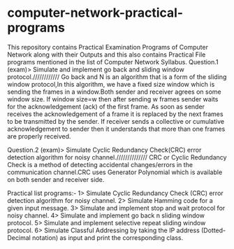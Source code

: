 # computer-network-practical-programs
This repository contains Practical Examination Programs of Computer Network  along with their Outputs and this also contains Practical File programs mentioned in the list of Computer Network  Syllabus.
Question.1 (exam)> Simulate and implement go back and sliding window protocol.//////////// Go back and N is an algorithm that is a form of the sliding window protocol,In this algorithm, we have a fixed size window which is sending the frames in a window.Both sender and receiver agrees on some window size. If window size=w then after sending w frames sender waits for the acknowledgement (ack) of the first frame. As soon as sender receives the acknowledgement of a frame it is replaced by the next frames to be transmitted by the sender. If receiver sends a collective or cumulative acknowledgement to sender then it understands that more than one frames are properly received.

Question.2 (exam)> Simulate Cyclic Redundancy Check(CRC) error detection algorithm for noisy channel.////////////// CRC or Cyclic Redundancy Check is a method of detecting accidental changes/errors in the communication channel.CRC uses Generator Polynomial which is available on both sender and receiver side. 

Practical list programs:-
1> Simulate Cyclic Redundancy Check (CRC) error detection algorithm for noisy channel.
2> Simulate Hamming code for a given input message.
3> Simulate and implement stop and wait protocol for noisy channel.
4> Simulate and implement go back n sliding window protocol.
5> Simulate and implement selective repeat sliding window protocol.
6> Simulate Classful Addressing by taking the IP address (Dotted-Decimal notation) as input and print the corresponding class.
